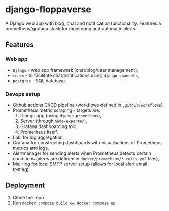 # django-floppaverse
A Django web app with blog, chat and notification functionality.
Features a prometheus/grafana stack for monitoring and automatic alerts.

## Features
### Web app
- `Django` - web app framework (chat/blog/user management),
- `redis` - to facilitate chat/notifications using `django-channels`,
- `postgres` - SQL database.
### Devops setup
- Github actions CI/CD pipeline (workflows defined in `.github/workflows`),
- Prometheus metric scraping - targets are:
    1. Django app (using `django-prometheus`),
    2. Server (through `node-exporter`),
    3. Grafana dashboarding tool,
    4. Prometheus itself.
- Loki for log aggregation,
- Grafana for constructing dashboards with visualisations of Prometheus metrics and logs,
- Alertmanager for sending alerts when Prometheus detects certain conditions (alerts are defined in `docker/prometheus/*.rules.yml` files),
- MailHog for local SMTP server setup (allows for local alert email testing).

## Deployment
1. Clone the repo
2. Run `docker compose build && docker compose up`
